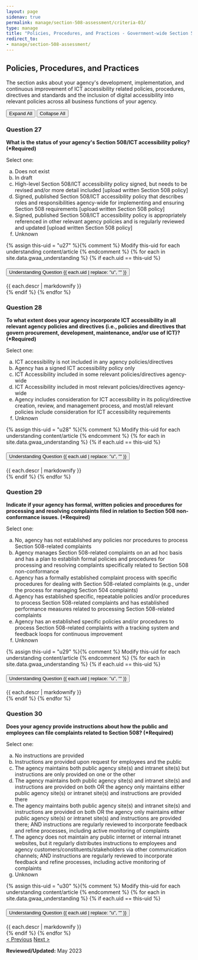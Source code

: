 ```yaml
---
layout: page
sidenav: true
permalink: manage/section-508-assessment/criteria-03/
type: manage
title: "Policies, Procedures, and Practices - Government-wide Section 508 Assessment Criteria"
redirect_to:
- manage/section-508-assessment/
---
```


<H2 id="policies-procedures-and-practices">Policies, Procedures, and Practices</H2>
<p>The section asks about your agency's development, implementation, and continuous improvement of ICT accessibility related policies, procedures, directives and standards and the inclusion of digital accessibility into relevant policies across all business functions of your agency. </p>

<!-- Expand/Collapse All "Understanding" Content -->
<div class="margin-y-3 margin-x-1">
    <button id="expand-all" class="usa-button">Expand All</button>
    <button id="collapse-all" class="usa-button">Collapse All</button>
</div>

<div class="usa-card-group">
<!-- begin insert criteria -->

<!-- Q:027-->
<div id="q27" class="usa-card tablet:grid-col-12">
    <div class="usa-card__container border-top">
        <div class="usa-card__header">
            <h3 class="usa-card__heading"> Question 27 </h3>
        </div>
        <div class="usa-card__body">
            <p><strong> What is the status of your agency's Section 508/ICT accessibility policy? (*Required) </strong>
            </p>
            <p> Select one: </p>
            <p>
            <ol type="a">
                <li>Does not exist</li>
                <li>In draft</li>
                <li>High-level Section 508/ICT accessibility policy signed, but needs to be revised and/or more detail
                    included [upload written Section 508 policy]</li>
                <li>Signed, published Section 508/ICT accessibility policy that describes roles and responsibilities
                    agency-wide for implementing and ensuring Section 508 requirements [upload written Section 508
                    policy]</li>
                <li>Signed, published Section 508/ICT accessibility policy is appropriately referenced in other relevant
                    agency policies and is regularly reviewed and updated [upload written Section 508 policy]</li>
                <li>Unknown</li>
            </ol>
            </p>
        </div>
        {% assign this-uid = "u27" %}{% comment %} Modify this-uid for each understanding content/article {% endcomment %}
        {% for each in site.data.gwaa_understanding %}
            {% if each.uid == this-uid %}
            <!-- Understanding -->
            <div class="border-top-05 border-primary margin-top-1">
                <div class="usa-accordion">
                    <h4 class="usa-accordion__heading">
                        <button
                        type="button"
                        class="usa-accordion__button understand_button padding-left-3 radius-bottom-lg"
                        aria-expanded="false"
                        aria-controls="{{ each.uid }}"
                        >
                        Understanding Question {{ each.uid | replace: "u", "" }}
                        </button>
                    </h4>
                    <div id="{{ each.uid }}" class="usa-accordion__content understand_content usa-prose padding-x-3 padding-y-0 bg-primary-lighter text-primary-darker border-top-05 border-primary radius-bottom-lg">
                        <div class="margin-x-auto margin-y-0">
                            {{ each.descr | markdownify }}
                        </div>
                    </div>
                </div>
            </div>
            {% endif %}
        {% endfor %}
    </div>
</div>
<!-- Q:028-->
<div id="q28" class="usa-card tablet:grid-col-12">
    <div class="usa-card__container border-top">
        <div class="usa-card__header">
            <h3 class="usa-card__heading"> Question 28 </h3>
        </div>
        <div class="usa-card__body">
            <p><strong> To what extent does your agency incorporate ICT accessibility in all relevant agency policies
                    and directives (i.e., policies and directives that govern procurement, development, maintenance,
                    and/or use of ICT)? (*Required) </strong></p>
            <p> Select one: </p>
            <p>
            <ol type="a">
                <li>ICT accessibility is not included in any agency policies/directives</li>
                <li>Agency has a signed ICT accessibility policy only</li>
                <li>ICT Accessibility included in some relevant policies/directives agency-wide</li>
                <li>ICT Accessibility included in most relevant policies/directives agency-wide</li>
                <li>Agency includes consideration for ICT accessibility in its policy/directive creation, review, and
                    management process, and most/all relevant policies include consideration for ICT accessibility
                    requirements</li>
                <li>Unknown</li>
            </ol>
            </p>
        </div>
        {% assign this-uid = "u28" %}{% comment %} Modify this-uid for each understanding content/article {% endcomment %}
        {% for each in site.data.gwaa_understanding %}
            {% if each.uid == this-uid %}
            <!-- Understanding -->
            <div class="border-top-05 border-primary margin-top-1">
                <div class="usa-accordion">
                    <h4 class="usa-accordion__heading">
                        <button
                        type="button"
                        class="usa-accordion__button understand_button padding-left-3 radius-bottom-lg"
                        aria-expanded="false"
                        aria-controls="{{ each.uid }}"
                        >
                        Understanding Question {{ each.uid | replace: "u", "" }}
                        </button>
                    </h4>
                    <div id="{{ each.uid }}" class="usa-accordion__content understand_content usa-prose padding-x-3 padding-y-0 bg-primary-lighter text-primary-darker border-top-05 border-primary radius-bottom-lg">
                        <div class="margin-x-auto margin-y-0">
                            {{ each.descr | markdownify }}
                        </div>
                    </div>
                </div>
            </div>
            {% endif %}
        {% endfor %}
    </div>
</div>
<!-- Q:029-->
<div id="q29" class="usa-card tablet:grid-col-12">
    <div class="usa-card__container border-top">
        <div class="usa-card__header">
            <h3 class="usa-card__heading"> Question 29 </h3>
        </div>
        <div class="usa-card__body">
            <p><strong> Indicate if your agency has formal, written policies and procedures for processing and resolving
                    complaints filed in relation to Section 508 non-conformance issues. (*Required) </strong></p>
            <p> Select one: </p>
            <p>
            <ol type="a">
                <li>No, agency has not established any policies nor procedures to process Section 508-related complaints
                </li>
                <li>Agency manages Section 508-related complaints on an ad hoc basis and has a plan to establish formal
                    policies and procedures for processing and resolving complaints specifically related to Section 508
                    non-conformance</li>
                <li>Agency has a formally established complaint process with specific procedures for dealing with
                    Section 508-related complaints (e.g., under the process for managing Section 504 complaints)</li>
                <li>Agency has established specific, repeatable policies and/or procedures to process Section
                    508-related complaints and has established performance measures related to processing Section
                    508-related complaints</li>
                <li>Agency has an established specific policies and/or procedures to process Section 508-related
                    complaints with a tracking system and feedback loops for continuous improvement</li>
                <li>Unknown</li>
            </ol>
            </p>
        </div>
        {% assign this-uid = "u29" %}{% comment %} Modify this-uid for each understanding content/article {% endcomment %}
        {% for each in site.data.gwaa_understanding %}
            {% if each.uid == this-uid %}
            <!-- Understanding -->
            <div class="border-top-05 border-primary margin-top-1">
                <div class="usa-accordion">
                    <h4 class="usa-accordion__heading">
                        <button
                        type="button"
                        class="usa-accordion__button understand_button padding-left-3 radius-bottom-lg"
                        aria-expanded="false"
                        aria-controls="{{ each.uid }}"
                        >
                        Understanding Question {{ each.uid | replace: "u", "" }}
                        </button>
                    </h4>
                    <div id="{{ each.uid }}" class="usa-accordion__content understand_content usa-prose padding-x-3 padding-y-0 bg-primary-lighter text-primary-darker border-top-05 border-primary radius-bottom-lg">
                        <div class="margin-x-auto margin-y-0">
                            {{ each.descr | markdownify }}
                        </div>
                    </div>
                </div>
            </div>
            {% endif %}
        {% endfor %}
    </div>
</div>
<!-- Q:030-->
<div id="q30" class="usa-card tablet:grid-col-12">
    <div class="usa-card__container border-top">
        <div class="usa-card__header">
            <h3 class="usa-card__heading"> Question 30 </h3>
        </div>
        <div class="usa-card__body">
            <p><strong> Does your agency provide instructions about how the public and employees can file complaints
                    related to Section 508? (*Required) </strong></p>
            <p> Select one: </p>
            <p>
            <ol type="a">
                <li>No instructions are provided</li>
                <li>Instructions are provided upon request for employees and the public</li>
                <li>The agency maintains both public agency site(s) and intranet site(s) but instructions are only
                    provided on one or the other</li>
                <li>The agency maintains both public agency site(s) and intranet site(s) and instructions are provided
                    on both OR the agency only maintains either public agency site(s) or intranet site(s) and
                    instructions are provided there</li>
                <li>The agency maintains both public agency site(s) and intranet site(s) and instructions are provided
                    on both OR the agency only maintains either public agency site(s) or intranet site(s) and
                    instructions are provided there; AND instructions are regularly reviewed to incorporate feedback and
                    refine processes, including active monitoring of complaints</li>
                <li> The agency does not maintain any public internet or internal intranet websites, but it regularly
                    distributes instructions to employees and agency customers/constituents/stakeholders via other
                    communication channels; AND instructions are regularly reviewed to incorporate feedback and refine
                    processes, including active monitoring of complaints</li>
                <li>Unknown</li>
            </ol>
            </p>
        </div>
        {% assign this-uid = "u30" %}{% comment %} Modify this-uid for each understanding content/article {% endcomment %}
        {% for each in site.data.gwaa_understanding %}
            {% if each.uid == this-uid %}
            <!-- Understanding -->
            <div class="border-top-05 border-primary margin-top-1">
                <div class="usa-accordion">
                    <h4 class="usa-accordion__heading">
                        <button
                        type="button"
                        class="usa-accordion__button understand_button padding-left-3 radius-bottom-lg"
                        aria-expanded="false"
                        aria-controls="{{ each.uid }}"
                        >
                        Understanding Question {{ each.uid | replace: "u", "" }}
                        </button>
                    </h4>
                    <div id="{{ each.uid }}" class="usa-accordion__content understand_content usa-prose padding-x-3 padding-y-0 bg-primary-lighter text-primary-darker border-top-05 border-primary radius-bottom-lg">
                        <div class="margin-x-auto margin-y-0">
                            {{ each.descr | markdownify }}
                        </div>
                    </div>
                </div>
            </div>
            {% endif %}
        {% endfor %}
    </div>
</div>

<!-- end insert criteria -->
</div>

<div id="prev-next-section">
    <a class="prev-page" title="Go to previous page" href="{{site.baseurl}}/manage/section-508-assessment/criteria-02/"> < Previous</a>
    <a class="prev-page" title="Go to next page" href="{{site.baseurl}}/manage/section-508-assessment/criteria-04/"> Next > </a>
</div>

**Reviewed/Updated:** May 2023

<!-- Expand/Collapse All Understanding Content script -->
<script>
    $("#expand-all").on("click", function (){
        $(".understand_button").attr("aria-expanded", "true");
        $(".understand_button").toggleClass("radius-bottom-lg");
        $(".understand_content").removeAttr("hidden");
    });
    $("#collapse-all").on("click", function (){
        $(".understand_button").attr("aria-expanded", "false");
        $(".understand_button").toggleClass("radius-bottom-lg");
        $(".understand_content").attr("hidden","");
    });
    $(".understand_button").on("click", function(){
        $(this).toggleClass("radius-bottom-lg");
    });
</script>

<!-- Unhide hash/anchor from external url -->
<script>
    $(function(){
        var window_hash = window.location.hash;
        if ($(window_hash).hasClass("usa-card")){
            let u_hash = window_hash.replace("q", "u");
            $(u_hash).removeAttr("hidden");
            $(u_hash).prev().children(".understand_button").attr("aria-expanded", "true");
            $(u_hash).prev().children(".understand_button").toggleClass("radius-bottom-lg");
        }
    });
</script>